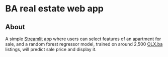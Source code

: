 # BA real estate web app

## About

A simple [Streamlit](https://streamlit.io) app where users can select features of an apartment for sale, and a random forest regressor model, trained on around 2,500 [OLX.ba](https://olx.ba) listings, will predict sale price and display it.
